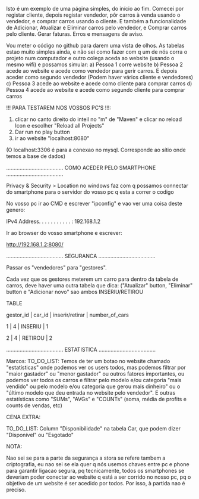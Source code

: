 Isto é um exemplo de uma página simples, do início ao fim.
Comecei por registar cliente, depois registar vendedor, pôr carros à venda usando o vendedor, e comprar carros usando o cliente.
E também a funcionalidade de Adicionar, Atualizar e Eliminar carros pelo vendedor, e Comprar carros pelo cliente.
Gerar faturas. Erros e mensagens de aviso.

Vou meter o código no github para darem uma vista de olhos. As tabelas estao muito simples ainda, e não sei como fazer com q um de nós corra o projeto num computador e outro colega aceda ao website (usando o mesmo wifi) e possamos simular:
a) Pessoa 1 corre website
b) Pessoa 2 acede ao website e acede como vendedor para gerir carros. E depois aceder como segundo vendedor (Podem haver vários cliente e vendedores)
c) Pessoa 3 acede ao website e acede como cliente para comprar carros
d) Pessoa 4 acede ao website e acede como segundo cliente para comprar carros

!!! PARA TESTAREM NOS VOSSOS PC'S !!!:
1) clicar no canto direito do inteil no "m" de "Maven" e clicar no reload Icon e escolher "Reload all Projects"
2) Dar run no play button
3) ir ao website "localhost:8080"

(O localhost:3306 é para a conexao no mysql. Corresponde ao sítio onde temos a base de dados)

...................................... COMO ACEDER PELO SMARTPHONE ......................................

Privacy & Security > Location no windows faz com q possamos connectar do smartphone para o servidor do vosso pc q esta a correr o codigo

No vosso pc ir ao CMD e escrever "ipconfig" e vao ver uma coisa deste genero:

IPv4 Address. . . . . . . . . . . : 192.168.1.2

Ir ao browser do vosso smartphone e escrever:

http://192.168.1.2:8080/

...................................... SEGURANCA ......................................

Passar os "vendedores" para "gestores".

Cada vez que os gestores meterem um carro para dentro da tabela de carros, deve haver uma outra tabela que dica:
("Atualizar" button, "Eliminar" button e "Adicionar novo" sao ambos INSERIU/RETIROU 


TABLE

gestor_id | car_id | inserir/retirar | number_of_cars

1     |     4    |   INSERIU      |    1

2     |     4    |   RETIROU      |    2

...................................... ESTATISTICA ......................................

Marcos:
TO_DO_LIST: Temos de ter um botao no website chamado "estatísticas" onde podemos ver os users todos, mas podemos filtrar por "maior gastador" ou "menor gastador" ou outros fatores importantes, ou podemos ver todos os carros e filtrar pelo modelo e/ou categoria "mais vendido" ou pelo modelo e/ou categoria que gerou mais dinheiro" ou o "último modelo que deu entrada no website pelo vendedor". E outras estatísticas como "SUMs", "AVGs" e "COUNTs" (soma, média de profits e counts de vendas, etc)


CENA EXTRA:

TO_DO_LIST: Column "Disponibilidade" na tabela Car, que podem dizer "Disponível" ou "Esgotado"


NOTA:

Nao sei se para a parte da segurança a stora se refere tambem a criptografia, eu nao sei se ela quer q nós usemos chaves entre pc e phone para garantir ligacao segura, pq tecnicamente, todos os smartphones se deveriam poder conectar ao website q está a ser corrido no nosso pc, pq o objetivo de um website é ser acedido por todos. Por isso, à partida nao é preciso.

